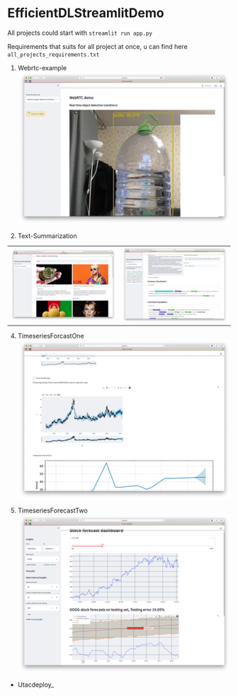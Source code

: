 # EfficientDLStreamlitDemo

All projects could start with `streamlit run app.py`

Requirements that suits for all project at once, u can find here `all_projects_requirements.txt`

1. Webrtc-example ![](imgages/web_rtc.png)

2. Text-Summarization

|   |     |
|----| ---- |
| ![](imgages/text_summarixation_one.png) | ![](imgages/text_summarixation_two.png) |

4. TimeseriesForcastOne ![](imgages/timeseries_forecast_one.png)

5. TimeseriesForecastTwo  ![](imgages/timeseries_forecast_two.png)


* Utacdeploy_